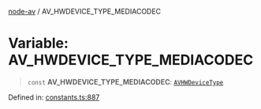 [node-av](../globals.md) / AV\_HWDEVICE\_TYPE\_MEDIACODEC

# Variable: AV\_HWDEVICE\_TYPE\_MEDIACODEC

> `const` **AV\_HWDEVICE\_TYPE\_MEDIACODEC**: [`AVHWDeviceType`](../type-aliases/AVHWDeviceType.md)

Defined in: [constants.ts:887](https://github.com/seydx/av/blob/f8631fc881b394300b1479f511d55cf1c370a87f/src/constants/constants.ts#L887)
